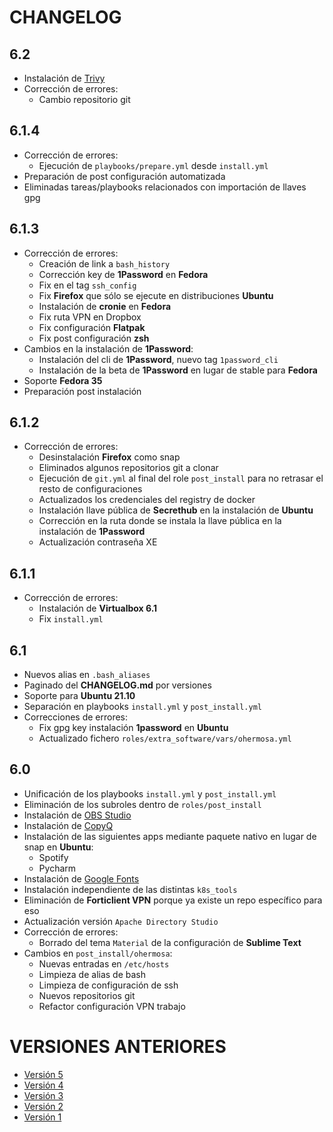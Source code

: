 # CHANGELOG

## 6.2

- Instalación de [Trivy](https://github.com/aquasecurity/trivy)
- Corrección de errores:
  - Cambio repositorio git

## 6.1.4

- Corrección de errores:
  - Ejecución de `playbooks/prepare.yml` desde `install.yml`
- Preparación de post configuración automatizada
- Eliminadas tareas/playbooks relacionados con importación de llaves gpg

## 6.1.3

- Corrección de errores:
  - Creación de link a `bash_history`
  - Corrección key de **1Password** en **Fedora**
  - Fix en el tag `ssh_config`
  - Fix **Firefox** que sólo se ejecute en distribuciones **Ubuntu**
  - Instalación de __cronie__ en **Fedora**
  - Fix ruta VPN en Dropbox
  - Fix configuración __Flatpak__
  - Fix post configuración __zsh__
- Cambios en la instalación de **1Password**:
  - Instalación del cli de **1Password**, nuevo tag `1password_cli`
  - Instalación de la beta de **1Password** en lugar de stable para **Fedora**
- Soporte **Fedora 35**
- Preparación post instalación


## 6.1.2

- Corrección de errores:
  - Desinstalación **Firefox** como snap
  - Eliminados algunos repositorios git a clonar
  - Ejecución de `git.yml` al final del role `post_install` para no retrasar el resto de configuraciones
  - Actualizados los credenciales del registry de docker
  - Instalación llave pública de **Secrethub** en la instalación de **Ubuntu**
  - Corrección en la ruta donde se instala la llave pública en la instalación de **1Password**
  - Actualización contraseña XE

## 6.1.1

- Corrección de errores:
  - Instalación de **Virtualbox 6.1**
  - Fix `install.yml`

## 6.1

- Nuevos alias en `.bash_aliases`
- Paginado del __CHANGELOG.md__ por versiones
- Soporte para **Ubuntu 21.10**
- Separación en playbooks `install.yml` y `post_install.yml`
- Correcciones de errores:
  - Fix gpg key instalación __1password__ en **Ubuntu**
  - Actualizado fichero `roles/extra_software/vars/ohermosa.yml`

## 6.0

- Unificación de los playbooks `install.yml` y `post_install.yml`
- Eliminación de los subroles dentro de `roles/post_install`
- Instalación de [OBS Studio](https://obsproject.com/es)
- Instalación de [CopyQ](https://hluk.github.io/CopyQ/)
- Instalación de las siguientes apps mediante paquete nativo en lugar de snap en **Ubuntu**:
  - Spotify
  - Pycharm
- Instalación de [Google Fonts](https://fonts.google.com/)
- Instalación independiente de las distintas `k8s_tools`
- Eliminación de **Forticlient VPN** porque ya existe un repo específico para eso
- Actualización versión `Apache Directory Studio`
- Corrección de errores:
  - Borrado del tema `Material` de la configuración de **Sublime Text**
- Cambios en `post_install/ohermosa`:
  - Nuevas entradas en `/etc/hosts`
  - Limpieza de alias de bash
  - Limpieza de configuración de ssh
  - Nuevos repositorios git
  - Refactor configuración VPN trabajo

# VERSIONES ANTERIORES

- [Versión 5](changelog/v5.md)
- [Versión 4](changelog/v4.md)
- [Versión 3](changelog/v3.md)
- [Versión 2](changelog/v2.md)
- [Versión 1](changelog/v1.md)
